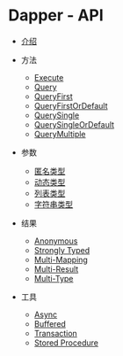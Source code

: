 # Dapper - API

* [介绍](README.md)

* 方法
	- [Execute](methods/execute.md)
	- [Query](methods/query.md)
	- [QueryFirst](methods/query-first.md)
	- [QueryFirstOrDefault](methods/query-first-or-default.md)
	- [QuerySingle](methods/query-single.md)
	- [QuerySingleOrDefault](methods/query-single-or-default.md)
	- [QueryMultiple](methods/query-multiple.md)

* 参数
	- [匿名类型](parameter/anonymous.md) 
	- [动态类型](parameter/dynamic.md) 
	- [列表类型](parameter/list.md) 
	- [字符串类型](parameter/string.md)

* 结果
	- [Anonymous](result/README.md)
	- [Strongly Typed](result/README.md)
	- [Multi-Mapping](result/README.md)
	- [Multi-Result](result/README.md)
	- [Multi-Type](result/README.md)

* 工具
	- [Async](utilities/README.md) 
	- [Buffered](utilities/README.md) 
	- [Transaction](utilities/README.md)
	- [Stored Procedure](utilities/README.md) 
